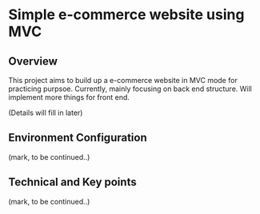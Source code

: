 # Simple e-commerce website using MVC 
## Overview
This project aims to build up a e-commerce website in MVC mode for practicing purpsoe. Currently, mainly focusing on back end structure. Will implement more things for front end.

(Details will fill in later)
## Environment Configuration
(mark, to be continued..)
## Technical and Key points
(mark, to be continued..)

 